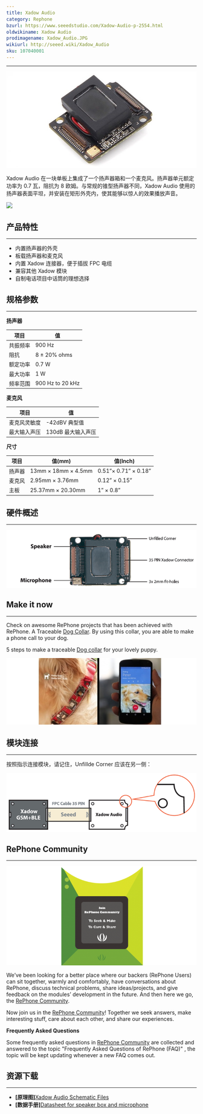 ```yaml
---
title: Xadow Audio
category: Rephone
bzurl: https://www.seeedstudio.com/Xadow-Audio-p-2554.html
oldwikiname: Xadow Audio
prodimagename: Xadow_Audio.JPG
wikiurl: http://seeed.wiki/Xadow_Audio
sku: 107040001
---
```


---
![](https://github.com/SeeedDocument/Xadow_Audio/raw/master/images/Xadow_Audio.JPG)

Xadow Audio 在一块单板上集成了一个扬声器箱和一个麦克风。扬声器单元额定功率为 0.7 瓦，阻抗为 8 欧姆。与常规的锥型扬声器不同，Xadow Audio 使用的扬声器表面平坦，并安装在矩形外壳内，使其能够以惊人的效果播放声音。

[![](https://github.com/SeeedDocument/wiki_chinese/raw/master/docs/images/click_to_buy.PNG)](https://item.taobao.com/item.htm?spm=a1z10.3-c.w4002-11172317909.11.6a92c80dboUt7f&id=531886781984)

## 产品特性
---
- 内置扬声器的外壳
- 板载扬声器和麦克风
- 内置 Xadow 连接器，便于插拔 FPC 电缆
- 兼容其他 Xadow 模块
- 自制电话项目中话筒的理想选择

## 规格参数
---
**扬声器**

|项目|值|
|---|---|
|共振频率|	900 Hz|
|阻抗|	8 ± 20% ohms|
|额定功率|	0.7 W|
|最大功率	|1 W|
|频率范围	|900 Hz to 20 kHz|

**麦克风**

|项目|值|
|---|---|
|麦克风灵敏度	|-42dBV 典型值|
|最大输入声压	|130dB 最大输入声压|

**尺寸**

|项目|值(mm)|值(Inch)|
|---|---|---|
|扬声器	|13mm × 18mm × 4.5mm | 0.51”× 0.71” × 0.18”|
|麦克风	|2.95mm × 3.76mm | 0.12” × 0.15”|
|主板	|25.37mm × 20.30mm | 1” × 0.8”|


## 硬件概述
---
![](https://github.com/SeeedDocument/Xadow_Audio/raw/master/images/Xadow_Audio.png)

## Make it now
---
Check on awesome RePhone projects that has been achieved with RePhone.
A Traceable [Dog Collar](http://www.seeed.cc/RePhone-Traceable-Dog-Collar-p-425.html). By using this collar, you are able to make a phone call to your dog.

5 steps to make a traceable [Dog collar](http://www.seeed.cc/RePhone-Traceable-Dog-Collar-p-425.html) for your lovely puppy.

[![](https://github.com/SeeedDocument/Xadow_Audio/raw/master/images/450px-Dog_Collar.png.jpeg)](http://www.seeed.cc/RePhone-Traceable-Dog-Collar-p-425.html)

## 模块连接
---
按照指示连接模块，请记住，Unfillde Corner 应该在另一侧：

![](https://github.com/SeeedDocument/Xadow_Audio/raw/master/images/Xadow_Audio_connection.png)

## RePhone Community
---
[![](https://github.com/SeeedDocument/Xadow_Audio/raw/master/images/300px-RePhone_Community-2.png)](http://www.seeed.cc/discover.html?t=RePhone)

We’ve been looking for a better place where our backers (RePhone Users) can sit together, warmly and comfortably, have conversations about RePhone, discuss technical problems, share ideas/projects, and give feedback on the modules’ development in the future. And then here we go, the [RePhone Community](http://www.seeed.cc/discover.html?t=RePhone).

Now join us in the [RePhone Community](http://www.seeed.cc/discover.html?t=RePhone)! Together we seek answers, make interesting stuff, care about each other, and share our experiences.

**Frequently Asked Questions**

Some frequently asked questions in [RePhone Community](http://www.seeed.cc/discover.html?t=RePhone) are collected and answered to the topic "Frequently Asked Questions of RePhone (FAQ)" , the topic will be kept updating whenever a new FAQ comes out.


## 资源下载
---
- **[原理图]**[Xadow Audio Schematic Files](https://github.com/SeeedDocument/Xadow_Audio/raw/master/resources/202000723_PCBA%3BXadow%20Audio%20v1.0_schemic%20file.zip)
- **[数据手册]**[Datasheet for speaker box and microphone](https://github.com/SeeedDocument/Xadow_Audio/raw/master/res/SpeakerAndMicrophone.rar)
